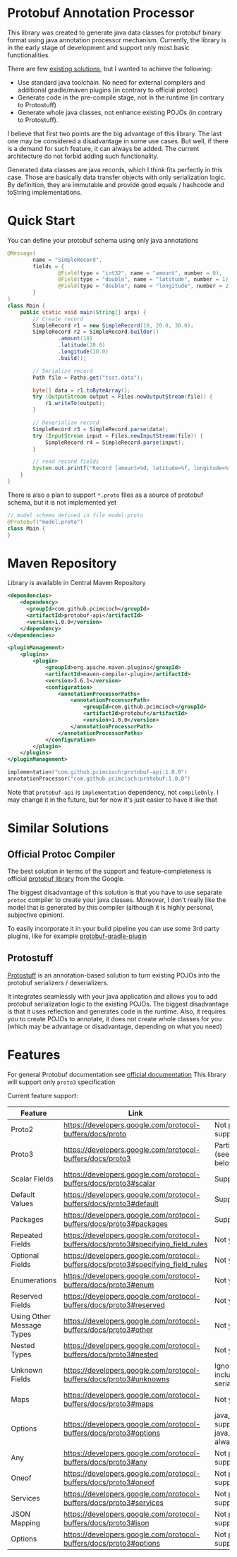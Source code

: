 # Protobuf Annotation Processor
This library was created to generate java data classes for protobuf binary format using java annotation processor mechanism.
Currently, the library is in the early stage of development and support only most basic functionalities.

There are few [existing solutions](#similar-solutions), but I wanted to achieve the following:
- Use standard java toolchain. No need for external compilers and additional gradle/maven plugins (in contrary to official protoc)
- Generate code in the pre-compile stage, not in the runtime (in contrary to Protostuff)
- Generate whole java classes, not enhance existing POJOs (in contrary to Protostuff).

I believe that first two points are the big advantage of this library. The last one may be considered a disadvantage in 
some use cases. But well, if there is a demand for such feature, it can always be added. The current architecture do not
forbid adding such functionality.

Generated data classes are java records, which I think fits perfectly in this case. Those are basically data transfer objects with
only serialization logic. By definition, they are immutable and provide good equals / hashcode and toString implementations.

# Quick Start
You can define your protobuf schema using only java annotations
```java
@Message(
        name = "SimpleRecord",
        fields = {
                @Field(type = "int32", name = "amount", number = 0),
                @Field(type = "double", name = "latitude", number = 1),
                @Field(type = "double", name = "longitude", number = 2)
        }
)
class Main {
    public static void main(String[] args) {
        // Create record
        SimpleRecord r1 = new SimpleRecord(10, 20.0, 30.0);
        SimpleRecord r2 = SimpleRecord.builder()
                .amount(10)
                .latitude(20.0)
                .longitude(30.0)
                .build();

        // Serialize record
        Path file = Paths.get("test.data");

        byte[] data = r1.toByteArray();
        try (OutputStream output = Files.newOutputStream(file)) {
            r1.writeTo(output);
        }

        // Deserialize record
        SimpleRecord r3 = SimpleRecord.parse(data);
        try (InputStream input = Files.newInputStream(file)) {
            SimpleRecord r4 = SimpleRecord.parse(input);
        }

        // read record fields
        System.out.printf("Record [amount=%d, latitude=%f, longitude=%f]%n", r3.amount(), r3.latitude(), r3.longitude());
    }
}
```

There is also a plan to support `*.proto` files as a source of protobuf schema, but it is not implemented yet
```java
// model schema defined in file model.proto
@Protobuf("model.proto")
class Main {
}
```

# Maven Repository
Library is available in Central Maven Repository

```xml
<dependencies>
    <dependency>
      <groupId>com.github.pcimcioch</groupId>
      <artifactId>protobuf-api</artifactId>
      <version>1.0.0</version>
    </dependency>
</dependencies>

<pluginManagement>
    <plugins>
        <plugin>
            <groupId>org.apache.maven.plugins</groupId>
            <artifactId>maven-compiler-plugin</artifactId>
            <version>3.6.1</version>
            <configuration>
                <annotationProcessorPaths>
                    <annotationProcessorPath>
                        <groupId>com.github.pcimcioch</groupId>
                        <artifactId>protobuf</artifactId>
                        <version>1.0.0</version>
                    </annotationProcessorPath>
                </annotationProcessorPaths>
            </configuration>
        </plugin>
    </plugins>
</pluginManagement>
```

```kotlin
implementation("com.github.pcimcioch:protobuf-api:1.0.0")
annotationProcessor("com.github.pcimcioch:protobuf:1.0.0")
```

Note that `protobuf-api` is `implementation` dependency, not `compileOnly`. I may change it in the future, but for now it's just easier
to have it like that

# Similar Solutions

## Official Protoc Compiler
The best solution in terms of the support and feature-completeness is official 
[protobuf library](https://developers.google.com/protocol-buffers/docs/javatutorial) from the Google.

The biggest disadvantage of this solution is that you have to use separate `protoc` compiler to create your java classes.
Moreover, I don't really like the model that is generated by this compiler (although it is highly personal, subjective opinion).

To easily incorporate it in your build pipeline you can use some 3rd party plugins, like for example 
[protobuf-gradle-plugin](https://github.com/google/protobuf-gradle-plugin)

## Protostuff
[Protostuff](https://protostuff.github.io/docs/protostuff-runtime/) is an annotation-based solution to turn existing POJOs
into the protobuf serializers / deserializers.

It integrates seamlessly with your java application and allows you to add protobuf serialization logic to the existing POJOs.
The biggest disadvantage is that it uses reflection and generates code in the runtime. Also, it requires you to create POJOs
to annotate, it does not create whole classes for you (which may be advantage or disadvantage, depending on what you need)

# Features
For general Protobuf documentation see [official documentation](https://developers.google.com/protocol-buffers/docs/proto3)
This library will support only `proto3` specification

Current feature support:

| Feature                   | Link                                                                                | Support                                                 |
|---------------------------|-------------------------------------------------------------------------------------|---------------------------------------------------------|
| Proto2                    | <https://developers.google.com/protocol-buffers/docs/proto>                         | Not planned to be supported                             |
| Proto3                    | <https://developers.google.com/protocol-buffers/docs/proto3>                        | Partial support (see details below)                     |
| Scalar Fields             | <https://developers.google.com/protocol-buffers/docs/proto3#scalar>                 | Supported                                               |
| Default Values            | <https://developers.google.com/protocol-buffers/docs/proto3#default>                | Supported                                               |
| Packages                  | <https://developers.google.com/protocol-buffers/docs/proto3#packages>               | Supported                                               |
| Repeated Fields           | <https://developers.google.com/protocol-buffers/docs/proto3#specifying_field_rules> | Not yet supported                                       |
| Optional Fields           | <https://developers.google.com/protocol-buffers/docs/proto3#specifying_field_rules> | Not yet supported                                       |
| Enumerations              | <https://developers.google.com/protocol-buffers/docs/proto3#enum>                   | Not yet supported                                       |
| Reserved Fields           | <https://developers.google.com/protocol-buffers/docs/proto3#reserved>               | Not yet supported                                       |
| Using Other Message Types | <https://developers.google.com/protocol-buffers/docs/proto3#other>                  | Not yet supported                                       |
| Nested Types              | <https://developers.google.com/protocol-buffers/docs/proto3#nested>                 | Not yet supported                                       |
| Unknown Fields            | <https://developers.google.com/protocol-buffers/docs/proto3#unknowns>               | Ignored, not included in serialized object              |
| Maps                      | <https://developers.google.com/protocol-buffers/docs/proto3#maps>                   | Not yet supported                                       |
| Options                   | <https://developers.google.com/protocol-buffers/docs/proto3#options>                | java_package supported, java_multiple_files always true |
| Any                       | <https://developers.google.com/protocol-buffers/docs/proto3#any>                    | Not planned to be supported                             |
| Oneof                     | <https://developers.google.com/protocol-buffers/docs/proto3#oneof>                  | Not planned to be supported                             |
| Services                  | <https://developers.google.com/protocol-buffers/docs/proto3#services>               | Not planned to be supported                             |
| JSON Mapping              | <https://developers.google.com/protocol-buffers/docs/proto3#json>                   | Not planned to be supported                             |
| Options                   | <https://developers.google.com/protocol-buffers/docs/proto3#options>                | Not planned to be supported                             |